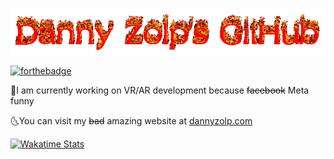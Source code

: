 ![logo.gif](logo.gif)

[![forthebadge](https://forthebadge.com/images/badges/reading-6th-grade-level.svg)](https://forthebadge.com)

🌛I am currently working on VR/AR development because ~~facebook~~ Meta funny

🌜You can visit my <strike>bad</strike> amazing website at [dannyzolp.com](https://dannyzolp.com/)

[![Wakatime Stats](https://github-readme-stats.vercel.app/api/wakatime?username=dannyzolp&theme=dark&show_icons=true)](https://wakatime.com/@dannyzolp)
